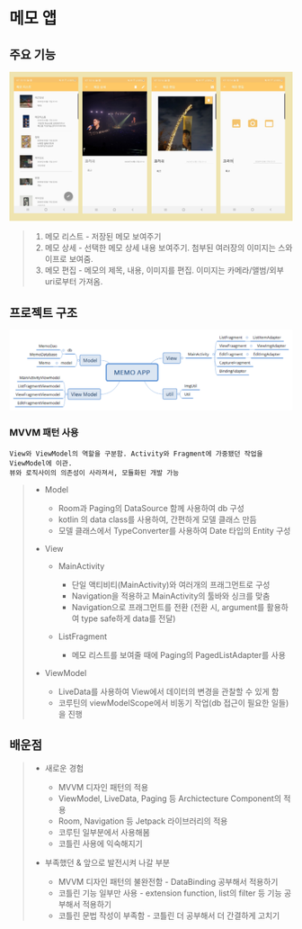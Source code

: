 # 메모 앱
## 주요 기능   
![화면](https://github.com/hyunju92/memoPr/blob/master/app/src/main/res/drawable/memo_screen_capture.png)   
  > 1. 메모 리스트 - 저장된 메모 보여주기
  > 2. 메모 상세 - 선택한 메모 상세 내용 보여주기. 첨부된 여러장의 이미지는 스와이프로 보여줌.
  > 3. 메모 편집 - 메모의 제목, 내용, 이미지를 편집. 이미지는 카메라/앨범/외부 uri로부터 가져옴.   
  
  
## 프로젝트 구조
![구조](https://github.com/hyunju92/memoPr/blob/master/app/src/main/res/drawable/MEMO%20APP%20Structure.png)   
  ### MVVM 패턴 사용  
    View와 ViewModel의 역할을 구분함. Activity와 Fragment에 가중됐던 작업을 ViewModel에 이관.
    뷰와 로직사이의 의존성이 사라져서, 모듈화된 개발 가능
  >
  > - Model
  >   - Room과  Paging의 DataSource 함께 사용하여 db 구성
  >   - kotlin 의 data class를 사용하여, 간편하게 모델 클래스 만듬
  >   - 모델 클래스에서 TypeConverter를 사용하여 Date 타입의 Entity 구성
  >
  > - View
  >   - MainActivity
  >     - 단일 액티비티(MainActivity)와 여러개의 프래그먼트로 구성
  >     - Navigation을 적용하고 MainActivity의 툴바와 싱크를 맞춤
  >     - Navigation으로 프래그먼트를 전환 (전환 시, argument를 활용하여 type safe하게 data를 전달)
  >   
  >   - ListFragment
  >     - 메모 리스트를 보여줄 때에 Paging의 PagedListAdapter를 사용
  >    
  > - ViewModel
  >   - LiveData를 사용하여 View에서 데이터의 변경을 관찰할 수 있게 함
  >   - 코루틴의 viewModelScope에서 비동기 작업(db 접근이 필요한 일들)을 진행     
  
  
## 배운점
  > - 새로운 경험
  >   - MVVM 디자인 패턴의 적용 
  >   - ViewModel, LiveData, Paging 등 Archictecture Component의 적용
  >   - Room, Navigation 등 Jetpack 라이브러리의 적용
  >   - 코루틴 일부분에서 사용해봄
  >   - 코틀린 사용에 익숙해지기
  >
  > - 부족했던 & 앞으로 발전시켜 나갈 부분
  >   - MVVM 디자인 패턴의 불완전함 - DataBinding 공부해서 적용하기
  >   - 코틀린 기능 일부만 사용 - extension function, list의 filter 등 기능 공부해서 적용하기
  >   - 코틀린 문법 작성이 부족함 - 코틀린 더 공부해서 더 간결하게 고치기
    
